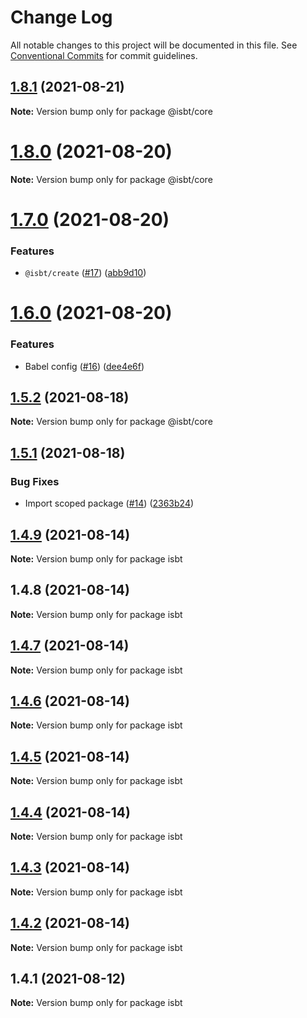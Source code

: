 # Change Log

All notable changes to this project will be documented in this file.
See [Conventional Commits](https://conventionalcommits.org) for commit guidelines.

## [1.8.1](https://github.com/kobiburnley/isbt/compare/@isbt/core@1.8.0...@isbt/core@1.8.1) (2021-08-21)

**Note:** Version bump only for package @isbt/core





# [1.8.0](https://github.com/kobiburnley/isbt/compare/@isbt/core@1.7.0...@isbt/core@1.8.0) (2021-08-20)

**Note:** Version bump only for package @isbt/core





# [1.7.0](https://github.com/kobiburnley/isbt/compare/@isbt/core@1.6.0...@isbt/core@1.7.0) (2021-08-20)


### Features

* `@isbt/create` ([#17](https://github.com/kobiburnley/isbt/issues/17)) ([abb9d10](https://github.com/kobiburnley/isbt/commit/abb9d10000a1143ab755076616d2f58427ed4ac2))





# [1.6.0](https://github.com/kobiburnley/isbt/compare/@isbt/core@1.5.2...@isbt/core@1.6.0) (2021-08-20)


### Features

* Babel config ([#16](https://github.com/kobiburnley/isbt/issues/16)) ([dee4e6f](https://github.com/kobiburnley/isbt/commit/dee4e6f8e97276aa7a2b5ea4bfbf5786774d5a35))





## [1.5.2](https://github.com/kobiburnley/isbt/compare/@isbt/core@1.5.1...@isbt/core@1.5.2) (2021-08-18)

**Note:** Version bump only for package @isbt/core





## [1.5.1](https://github.com/kobiburnley/isbt/compare/@isbt/core@1.5.0...@isbt/core@1.5.1) (2021-08-18)


### Bug Fixes

* Import scoped package ([#14](https://github.com/kobiburnley/isbt/issues/14)) ([2363b24](https://github.com/kobiburnley/isbt/commit/2363b24c6abff388aa653bd33e0dcf4d66314715))





## [1.4.9](https://github.com/kobiburnley/isbt/compare/isbt@1.4.8...isbt@1.4.9) (2021-08-14)

**Note:** Version bump only for package isbt





## 1.4.8 (2021-08-14)

**Note:** Version bump only for package isbt





## [1.4.7](https://github.com/kobiburnley/isbt/compare/isbt@1.4.6...isbt@1.4.7) (2021-08-14)

**Note:** Version bump only for package isbt





## [1.4.6](https://github.com/kobiburnley/isbt/compare/isbt@1.4.5...isbt@1.4.6) (2021-08-14)

**Note:** Version bump only for package isbt





## [1.4.5](https://github.com/kobiburnley/isbt/compare/isbt@1.4.4...isbt@1.4.5) (2021-08-14)

**Note:** Version bump only for package isbt





## [1.4.4](https://github.com/kobiburnley/isbt/compare/isbt@1.4.3...isbt@1.4.4) (2021-08-14)

**Note:** Version bump only for package isbt





## [1.4.3](https://github.com/kobiburnley/isbt/compare/isbt@1.4.2...isbt@1.4.3) (2021-08-14)

**Note:** Version bump only for package isbt





## [1.4.2](https://github.com/kobiburnley/isbt/compare/isbt@1.4.1...isbt@1.4.2) (2021-08-14)

**Note:** Version bump only for package isbt





## 1.4.1 (2021-08-12)

**Note:** Version bump only for package isbt
